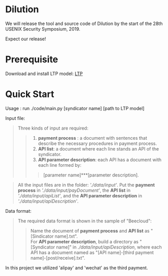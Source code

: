# Dilution

We will release the tool and source code of Dilution by the start of the 28th USENIX Security Symposium, 2019.

Expect our release!


Prerequisite
============
Download and install LTP model: [LTP](http://ltp.ai/docs/index.html)

Quick Start
===========
Usage : run ./code/main.py [syndicator name] [path to LTP model]

Input file: 
>Three kinds of input are required:
   >> 1. **payment process** : a document with sentences that describe the necessary procedures in payment process.  
   >>2. **API list**: a document where each line stands an API of the syndicator.  
   >>3. **API parameter description**: each API has a document with each line formed by:
   >>>[parameter name]\*\*\*[parameter description].   
   
   >All the input files are in the folder: _'./data/input'_.
   >Put the **payment process** in _'./data/input/payDocument'_, the **API list** in _'./data/input/apiList'_, and the **API parameter description** in _'./data/input/apiDescription'_.

Data format: 
>The required data format is shown in the sample of "Beecloud": 
>>Name the document of **payment process** and **API list** as  "[Sindicator name].txt".   
>>For  **API parameter description**, build a directory as "[Syndicator name]" in _./data/input/apiDescription_, where each API has a document named as "[API name]-[third payment name]-[post/receive].txt".  

In this project we utilized 'alipay' and 'wechat' as the third payment.  
